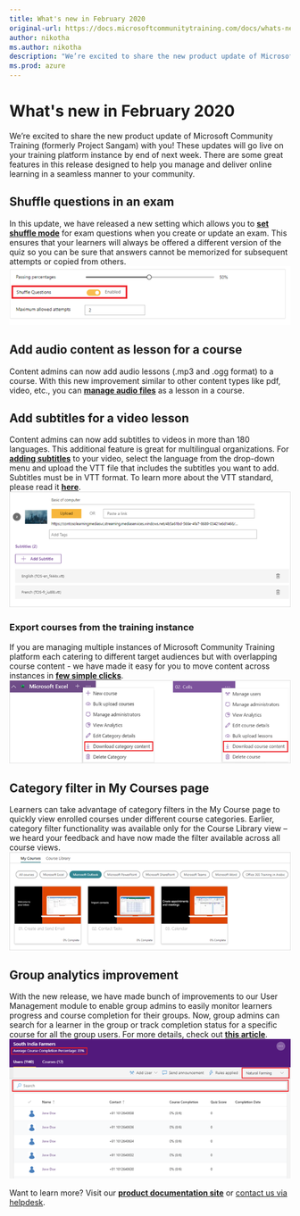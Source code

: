 ```yaml
---
title: What's new in February 2020
original-url: https://docs.microsoftcommunitytraining.com/docs/whats-new-in-february-2020
author: nikotha
ms.author: nikotha
description: "We’re excited to share the new product update of Microsoft Community Training (formerly Project Sangam) with you!"
ms.prod: azure
---
```


# What's new in February 2020

We’re excited to share the new product update of Microsoft Community Training (formerly Project Sangam) with you! These updates will go live on your training platform instance by end of next week. There are some great features in this release designed to help you manage and deliver online learning in a seamless manner to your community.

## Shuffle questions in an exam 
In this update, we have released a new setting which allows you to [**set shuffle mode**](../../content-management/create-content/create-course-category/6_add-practice-course-and-exam) for exam questions when you create or update an exam. This ensures that your learners will always be offered a different version of the quiz so you can be sure that answers cannot be memorized for subsequent attempts or copied from others.
![Shuffle questions in an exam](../../media/image%28211%29.png)

## Add audio content as lesson for a course 
Content admins can now add audio lessons (.mp3 and .ogg format) to a course. With this new improvement similar to other content types like pdf, video, etc., you can [**manage audio files**](../../content-management/create-content/create-course-category/4_upload-content-to-a-course) as a lesson in a course. 

## Add subtitles for a video lesson 
Content admins can now add subtitles to videos in more than 180 languages. This additional feature is great for multilingual organizations. For [**adding subtitles**](../../content-management/create-content/create-course-category/5_add-subtitles-or-captions-to-video-content) to your video, select the language from the drop-down menu and upload the VTT file that includes the subtitles you want to add. Subtitles must be in VTT format. To learn more about the VTT standard, please read it [**here**](https://en.wikipedia.org/wiki/WebVTT).
![Add subtitles for a video lesson](../../media/image%28212%29.png)
 
### Export courses from the training instance
If you are managing multiple instances of Microsoft Community Training platform each catering to different target audiences but with overlapping course content -  we have made it easy for you to move content across instances in [**few simple clicks**](../../content-management/manage-content/manage-course-category/6_move-course-content-across-training-instance).  
![Export courses from the training instance](../../media/image%28213%29.png)
 
## Category filter in My Courses page
Learners can take advantage of category filters in the My Course page to quickly view enrolled courses under different course categories. Earlier, category filter functionality was available only for the Course Library view – we heard your feedback and have now made the filter available across all course views. 
![Category filter in My Courses page](../../media/image%28214%29.png)
 
## Group analytics improvement
With the new release, we have made bunch of improvements to our User Management module to enable group admins to easily monitor learners progress and course completion for their groups. Now, group admins can search for a learner in the group or track completion status for a specific course for all the group users. For more details, check out [**this article**](../../analytics/in-built-reports/5_group-view-report).
![Group analytics improvement](../../media/image%28215%29.png)

Want to learn more? Visit our [**product documentation site**](https://docs.microsoftcommunitytraining.com/) or [contact us via helpdesk](https://go.microsoft.com/fwlink/?linkid=2104630). 